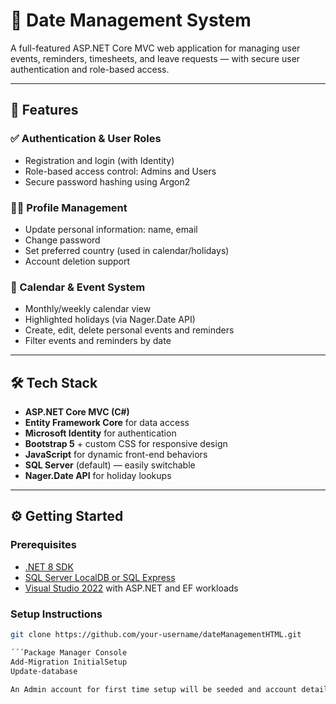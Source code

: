 ﻿# 📅 Date Management System

A full-featured ASP.NET Core MVC web application for managing user events, reminders, timesheets, and leave requests — with secure user authentication and role-based access.

---

## 🚀 Features

### ✅ Authentication & User Roles
- Registration and login (with Identity)
- Role-based access control: Admins and Users
- Secure password hashing using Argon2

### 🧑‍💼 Profile Management
- Update personal information: name, email
- Change password
- Set preferred country (used in calendar/holidays)
- Account deletion support

### 📆 Calendar & Event System
- Monthly/weekly calendar view
- Highlighted holidays (via Nager.Date API)
- Create, edit, delete personal events and reminders
- Filter events and reminders by date

---

## 🛠 Tech Stack

- **ASP.NET Core MVC (C#)**
- **Entity Framework Core** for data access
- **Microsoft Identity** for authentication
- **Bootstrap 5** + custom CSS for responsive design
- **JavaScript** for dynamic front-end behaviors
- **SQL Server** (default) — easily switchable
- **Nager.Date API** for holiday lookups

---

## ⚙️ Getting Started

### Prerequisites

- [.NET 8 SDK](https://dotnet.microsoft.com/en-us/download/dotnet/8.0)
- [SQL Server LocalDB or SQL Express](https://docs.microsoft.com/en-us/sql/database-engine/configure-windows/sql-server-express-localdb)
- [Visual Studio 2022](https://visualstudio.microsoft.com/vs/) with ASP.NET and EF workloads

### Setup Instructions

```bash
git clone https://github.com/your-username/dateManagementHTML.git

´´´Package Manager Console
Add-Migration InitialSetup
Update-database

An Admin account for first time setup will be seeded and account details can be viewed inside appsettings.json
